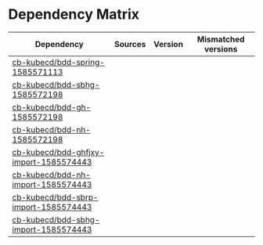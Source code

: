 # Dependency Matrix

Dependency | Sources | Version | Mismatched versions
---------- | ------- | ------- | -------------------
[cb-kubecd/bdd-spring-1585571113](https://github.com/cb-kubecd/bdd-spring-1585571113.git) |  | []() | 
[cb-kubecd/bdd-sbhg-1585572198](https://github.com/cb-kubecd/bdd-sbhg-1585572198.git) |  | []() | 
[cb-kubecd/bdd-gh-1585572198](https://github.com/cb-kubecd/bdd-gh-1585572198.git) |  | []() | 
[cb-kubecd/bdd-nh-1585572198](https://github.com/cb-kubecd/bdd-nh-1585572198.git) |  | []() | 
[cb-kubecd/bdd-ghfjxy-import-1585574443](https://github.com/cb-kubecd/bdd-ghfjxy-import-1585574443.git) |  | []() | 
[cb-kubecd/bdd-nh-import-1585574443](https://github.com/cb-kubecd/bdd-nh-import-1585574443.git) |  | []() | 
[cb-kubecd/bdd-sbrp-import-1585574443](https://github.com/cb-kubecd/bdd-sbrp-import-1585574443.git) |  | []() | 
[cb-kubecd/bdd-sbhg-import-1585574443](https://github.com/cb-kubecd/bdd-sbhg-import-1585574443.git) |  | []() | 
